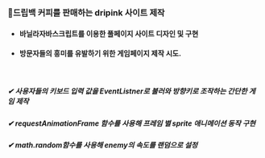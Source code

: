 ### 🚩드립백 커피를 판매하는 dripink 사이트 제작

+ #### 바닐라자바스크립트를 이용한 풀페이지 사이트 디자인 및 구현
+ #### 방문자들의 흥미를 유발하기 위한 게임페이지 제작 시도.

<br>

##### ✔ 사용자들의 키보드 입력 값을 EventListner로 불러와 방향키로 조작하는 간단한 게임 제작
##### ✔ requestAnimationFrame 함수를 사용해 프레임 별 sprite 애니메이션 동작 구현
##### ✔ math.random함수를 사용해 enemy의 속도를 랜덤으로 설정 



 


